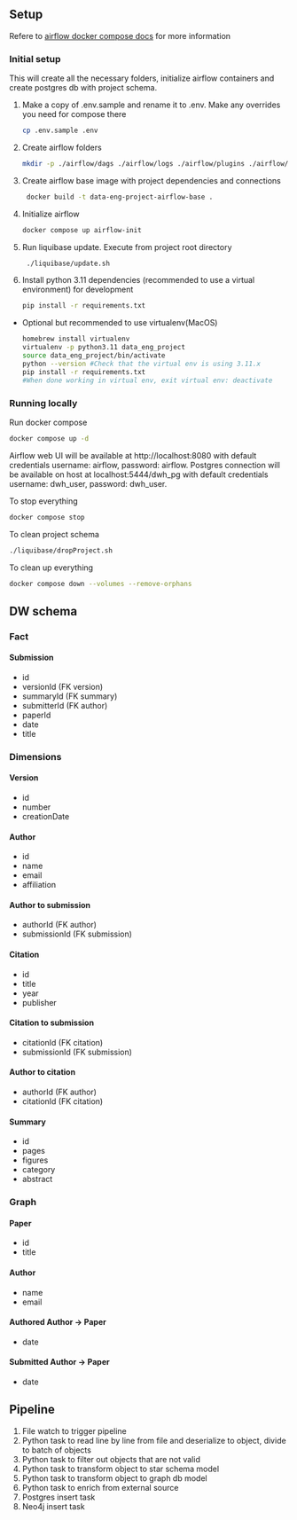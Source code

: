 ## Setup

Refere to [airflow docker compose docs](https://airflow.apache.org/docs/apache-airflow/stable/howto/docker-compose/index.html) for more information

### Initial setup

This will create all the necessary folders, initialize airflow containers and create postgres db with project schema.

1. Make a copy of .env.sample and rename it to .env. Make any overrides you need for compose there

    ```bash
    cp .env.sample .env
    ```

2. Create airflow folders

    ```bash
    mkdir -p ./airflow/dags ./airflow/logs ./airflow/plugins ./airflow/config ./airflow/data ./airflow/data/sql ./airflow/data/kaggle_data
    ```

3. Create airflow base image with project dependencies and connections

    ```bash
     docker build -t data-eng-project-airflow-base .
    ```

4. Initialize airflow

    ```bash
    docker compose up airflow-init
    ```
5. Run liquibase update. Execute from project root directory

    ```bash
     ./liquibase/update.sh
    ```

6. Install python 3.11 dependencies (recommended to use a virtual environment) for development
    ```bash
    pip install -r requirements.txt
    ```

  * Optional but recommended to use virtualenv(MacOS)
    ```bash
    homebrew install virtualenv
    virtualenv -p python3.11 data_eng_project
    source data_eng_project/bin/activate
    python --version #Check that the virtual env is using 3.11.x
    pip install -r requirements.txt
    #When done working in virtual env, exit virtual env: deactivate
    ```

### Running locally

Run docker compose

```bash
docker compose up -d
```

Airflow web UI will be available at http://localhost:8080 with default credentials username: airflow, password: airflow.
Postgres connection will be available on host at localhost:5444/dwh_pg with default credentials username: dwh_user, password: dwh_user.

To stop everything

```bash
docker compose stop
```

To clean project schema

```bash
./liquibase/dropProject.sh
```

To clean up everything

```bash
docker compose down --volumes --remove-orphans
```

## DW schema

### Fact

#### Submission
* id
* versionId (FK version)
* summaryId (FK summary)
* submitterId (FK author)
* paperId
* date
* title

### Dimensions

#### Version
* id
* number
* creationDate

#### Author
* id
* name
* email
* affiliation

#### Author to submission
* authorId (FK author)
* submissionId (FK submission)

#### Citation
* id
* title
* year
* publisher

#### Citation to submission
* citationId (FK citation)
* submissionId (FK submission)

#### Author to citation
* authorId (FK author)
* citationId (FK citation)

#### Summary
* id
* pages
* figures
* category
* abstract


### Graph

#### Paper
* id
* title

#### Author
* name
* email

#### Authored Author -> Paper 
* date

#### Submitted Author -> Paper
* date

## Pipeline

1. File watch to trigger pipeline
2. Python task to read line by line from file and deserialize to object, divide to batch of objects
3. Python task to filter out objects that are not valid
4. Python task to transform object to star schema model
5. Python task to transform object to graph db model
6. Python task to enrich from external source
7. Postgres insert task
8. Neo4j insert task
